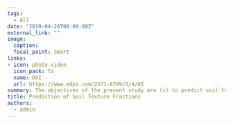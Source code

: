 ```yaml
---
tags:
  - All
date: "2019-04-24T00:00:00Z"
external_link: ""
image:
  caption: 
  focal_point: Smart
links:
- icon: photo-video
  icon_pack: fa
  name: DOI
  url: https://www.mdpi.com/2571-8789/3/4/65
summary: The objectives of the present study are (i) to predict soil texture fractions, from the various particle size fractions data using data mining models, including a regression tree, an artificial neural network and a neuro-fuzzy system, and (ii) to study the impact of auxiliary data, such as terrain parameters, satellite images, geomorphological maps, and spectrometric data for predicting the spatial distribution of clay, sand, and silt contents. 
title: Prediction of Soil Texture Fractions 
authors: 
  - admin
---
```

